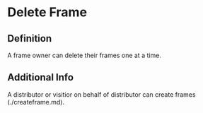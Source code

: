 # Delete Frame  
## Definition  
A frame owner can delete their frames one at a time.  

## Additional Info  
A distributor or visitior on behalf of distributor can create frames (./createframe.md).  
